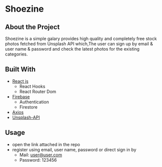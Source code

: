 # Shoezine
## About the Project

Shoezine is a simple galary provides high quality and completely free stock photos fetched from Unsplash API which,The user can sign up by email & user name & password and check the latest photos for the existing categories.

## Built With
- [React js](https://reactjs.org/)
    - React Hooks
    - React Router Dom
- [Firebase](https://firebase.google.com/)
    - Authentication
    - Firestore
- [Axios](https://axios-http.com/docs/intro)
- [Unsplash-API](https://unsplash.com/developers)

## Usage

- open the link attached in the repo 
- register using email, user name, password or direct sign in by 
    - Mail: user@user.com
    - Password: 123456
